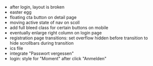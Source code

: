 - after login, layout is broken
- easter egg
- floating cta button on detail page
- moving active state of nav on scoll
- add full bleed class for certain buttons on mobile
- eventually enlarge right column on login page
- registration page transitions: set overflow hidden before transition to hide scrollbars during transition
- ics file
- integrate "Passwort vergessen"
- login: style for "Moment" after click "Anmelden"
